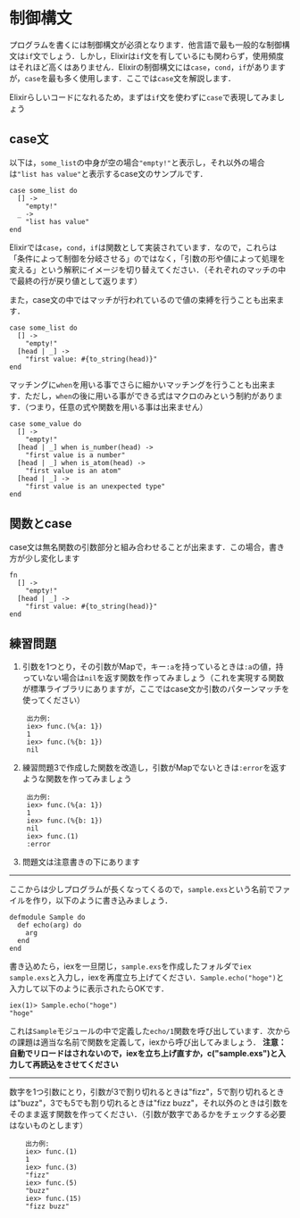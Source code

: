 # 制御構文

プログラムを書くには制御構文が必須となります．他言語で最も一般的な制御構文は`if`文でしょう．しかし，Elixirは`if`文を有しているにも関わらず，使用頻度はそれほど高くはありません．Elixirの制御構文には`case`，`cond`，`if`がありますが，`case`を最も多く使用します．ここでは`case`文を解説します．

Elixirらしいコードになれるため，まずは`if`文を使わずに`case`で表現してみましょう

## case文

以下は，`some_list`の中身が空の場合`"empty!"`と表示し，それ以外の場合は`"list has value"`と表示するcase文のサンプルです．

```
case some_list do
  [] ->
    "empty!"
  _ ->
    "list has value"
end
```

Elixirでは`case`，`cond`，`if`は関数として実装されています．なので，これらは「条件によって制御を分岐させる」のではなく，「引数の形や値によって処理を変える」という解釈にイメージを切り替えてください．（それぞれのマッチの中で最終の行が戻り値として返ります）

また，case文の中ではマッチが行われているので値の束縛を行うことも出来ます．

```
case some_list do
  [] ->
    "empty!"
  [head | _] ->
    "first value: #{to_string(head)}"
end
```

マッチングに`when`を用いる事でさらに細かいマッチングを行うことも出来ます．ただし，`when`の後に用いる事ができる式はマクロのみという制約があります．（つまり，任意の式や関数を用いる事は出来ません）

```
case some_value do
  [] ->
    "empty!"
  [head | _] when is_number(head) ->
    "first value is a number"
  [head | _] when is_atom(head) ->
    "first value is an atom"
  [head | _] ->
    "first value is an unexpected type"
end
```

## 関数とcase

case文は無名関数の引数部分と組み合わせることが出来ます．この場合，書き方が少し変化します

```
fn
  [] ->
    "empty!"
  [head | _] ->
    "first value: #{to_string(head)}"
end
```

## 練習問題

1. 引数を1つとり，その引数がMapで，キー`:a`を持っているときは`:a`の値，持っていない場合は`nil`を返す関数を作ってみましょう（これを実現する関数が標準ライブラリにありますが，ここではcase文か引数のパターンマッチを使ってください）
    
        出力例:
        iex> func.(%{a: 1})
        1
        iex> func.(%{b: 1})
        nil

2. 練習問題3で作成した関数を改造し，引数がMapでないときは`:error`を返すような関数を作ってみましょう

        出力例:
        iex> func.(%{a: 1})
        1
        iex> func.(%{b: 1})
        nil
        iex> func.(1)
        :error

3. 問題文は注意書きの下にあります

****

ここからは少しプログラムが長くなってくるので，`sample.exs`という名前でファイルを作り，以下のように書き込みましょう．

```
defmodule Sample do
  def echo(arg) do
    arg
  end
end
```

書き込めたら，iexを一旦閉じ，`sample.exs`を作成したフォルダで`iex sample.exs`と入力し，iexを再度立ち上げてください．`Sample.echo("hoge")`と入力して以下のように表示されたらOKです．

```
iex(1)> Sample.echo("hoge")
"hoge"
```

これは`Sample`モジュールの中で定義した`echo/1`関数を呼び出しています．次からの課題は適当な名前で関数を定義して，iexから呼び出してみましょう．
**注意：自動でリロードはされないので，iexを立ち上げ直すか，c("sample.exs")と入力して再読込をさせてください**

****

数字を1つ引数にとり，引数が3で割り切れるときは"fizz"，5で割り切れるときは"buzz"，3でも5でも割り切れるときは"fizz buzz"，それ以外のときは引数をそのまま返す関数を作ってください．（引数が数字であるかをチェックする必要はないものとします）

        出力例:
        iex> func.(1)
        1
        iex> func.(3)
        "fizz"
        iex> func.(5)
        "buzz"
        iex> func.(15)
        "fizz buzz"
